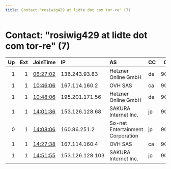 ```yaml
---
title: Contact "rosiwig429 at lidte dot com tor-re" (7)
---
```


# Contact: "rosiwig429 at lidte dot com tor-re" (7)

|   Up |   Ext | JoinTime                                                                                            | IP              | AS                               | CC   |   ORp |   Dirp | OS    | Version   | Nickname       |   eFamMembers |
|-----:|------:|:----------------------------------------------------------------------------------------------------|:----------------|:---------------------------------|:-----|------:|-------:|:------|:----------|:---------------|--------------:|
|    1 |     1 | [06:27:02](https://metrics.torproject.org/rs.html#details/9B202A46A67631989CEF5711A4C8EFCE8A7C418F) | 136.243.93.83   | Hetzner Online GmbH              | de   |  9001 |   9030 | Linux | 0.4.5.6   | Pihty6         |             1 |
|    1 |     1 | [10:46:06](https://metrics.torproject.org/rs.html#details/AB99E5B2D404E1B78BA952EFD111D6025924F9FA) | 167.114.160.2   | OVH SAS                          | ca   |  9001 |   9030 | Linux | 0.4.5.6   | artikel01ams01 |             1 |
|    1 |     1 | [10:48:06](https://metrics.torproject.org/rs.html#details/B8D31872AAE387A4FBEF22AADB4EE0EAFEB94447) | 195.201.171.56  | Hetzner Online GmbH              | de   |  9001 |   9030 | Linux | 0.4.5.6   | PIAzrhexit2    |             1 |
|    1 |     1 | [14:01:36](https://metrics.torproject.org/rs.html#details/45BC901998FE117BF19B4CA6EFBC9665A97DDA4A) | 153.126.128.68  | SAKURA Internet Inc.             | jp   |  9001 |   9030 | Linux | 0.4.5.6   | Morrison1      |             1 |
|    0 |     1 | [14:08:06](https://metrics.torproject.org/rs.html#details/8E8A6340E2A4A1AA706EB04C41F8A987B6C6B59C) | 160.86.251.2    | So-net Entertainment Corporation | jp   |  9001 |   9030 | Linux | 0.4.5.6   | TheAvenger1    |             1 |
|    1 |     1 | [14:27:38](https://metrics.torproject.org/rs.html#details/B24BBE0385B741D278D10CA4C0230F93578A51E8) | 167.114.160.4   | OVH SAS                          | ca   |  9001 |   9030 | Linux | 0.4.5.6   | artikel10ams03 |             1 |
|    1 |     1 | [14:51:55](https://metrics.torproject.org/rs.html#details/1FC2524AFF120FB5C6DE3BCA9698B6111E3FF7B8) | 153.126.128.103 | SAKURA Internet Inc.             | jp   |  9001 |   9030 | Linux | 0.4.5.6   | Sayd1          |             1 |

